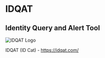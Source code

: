 # IDQAT
## Identity Query and Alert Tool

![IDQAT Logo](https://idqat.com/images/idqat-update.png)

IDQAT (ID Cat) - https://idqat.com/
